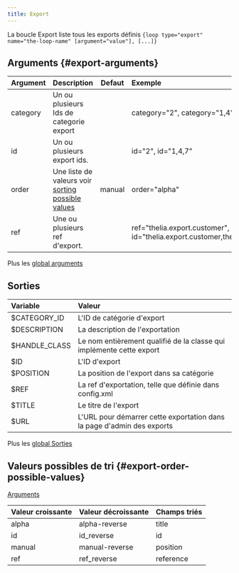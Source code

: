 ```yaml
---
title: Export
---
```


La boucle Export liste tous les exports définis
`{loop type="export" name="the-loop-name" [argument="value"], [...]}`

## Arguments {#export-arguments}

| Argument | Description                                                                        | Defaut | Exemple                                                                        |
|----------|:-----------------------------------------------------------------------------------|:------:|:-------------------------------------------------------------------------------|
| category | Un ou plusieurs Ids de categorie export                                            |        | category="2", category="1,4"                                                   |
| id       | Un ou plusieurs export ids.                                                        |        | id="2", id="1,4,7"                                                             |
| order    | Une liste de valeurs voir [sorting possible values](#export-order-possible-values) | manual | order="alpha"                                                                  |
| ref      | Une ou plusieurs ref d'export.                                                     |        | ref="thelia.export.customer", id="thelia.export.customer,thelia.export.orders" |

Plus les [global arguments](./global_arguments)

## Sorties

| Variable      | Valeur                                                                 |
|:--------------|:-----------------------------------------------------------------------|
| $CATEGORY_ID  | L'ID de catégorie d'export                                             |
| $DESCRIPTION  | La description de l'exportation                                        |
| $HANDLE_CLASS | Le nom entièrement qualifié de la classe qui implémente cette export   |
| $ID           | L'ID d'export                                                          |
| $POSITION     | La position de l'export dans sa catégorie                              |
| $REF          | La ref d'exportation, telle que définie dans config.xml                |
| $TITLE        | Le titre de l'export                                                   |
| $URL          | L'URL pour démarrer cette exportation dans la page d'admin des exports |

Plus les [global Sorties](./global_Sorties)

## Valeurs possibles de tri {#export-order-possible-values}
[Arguments](#export-arguments)

| Valeur croissante | Valeur décroissante | Champs triés |
|-------------------|---------------------|:-------------|
| alpha             | alpha-reverse       | title        |
| id                | id_reverse          | id           |
| manual            | manual-reverse      | position     |
| ref               | ref_reverse         | reference    |
